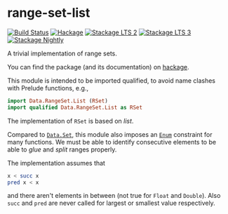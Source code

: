 # range-set-list

[![Build Status](https://travis-ci.org/phadej/range-set-list.svg?branch=travis-expr)](https://travis-ci.org/phadej/range-set-list)
[![Hackage](https://img.shields.io/hackage/v/range-set-list.svg)](http://hackage.haskell.org/package/range-set-list)
[![Stackage LTS 2](http://stackage.org/package/range-set-list/badge/lts-2)](http://stackage.org/lts-2/package/range-set-list)
[![Stackage LTS 3](http://stackage.org/package/range-set-list/badge/lts-3)](http://stackage.org/lts-3/package/range-set-list)
[![Stackage Nightly](http://stackage.org/package/range-set-list/badge/nightly)](http://stackage.org/nightly/package/range-set-list)

A trivial implementation of range sets.

You can find the package (and its documentation) on [hackage](http://hackage.haskell.org/package/range-set-list).

This module is intended to be imported qualified, to avoid name
clashes with Prelude functions, e.g.,

```haskell
import Data.RangeSet.List (RSet)
import qualified Data.RangeSet.List as RSet
```

The implementation of `RSet` is based on _list_.

Compared to [`Data.Set`](http://hackage.haskell.org/package/containers-0.5.4.0/docs/Data-Set.html),
this module also imposes an [`Enum`](http://hackage.haskell.org/package/base-4.6.0.1/docs/Prelude.html#t:Enum)
constraint for many functions.
We must be able to identify consecutive elements to be able to _glue_ and _split_ ranges properly.

The implementation assumes that

```haskell
x < succ x
pred x < x
```

and there aren't elements in between (not true for `Float` and `Double`).
Also `succ` and `pred` are never called for largest or smallest value respectively.
